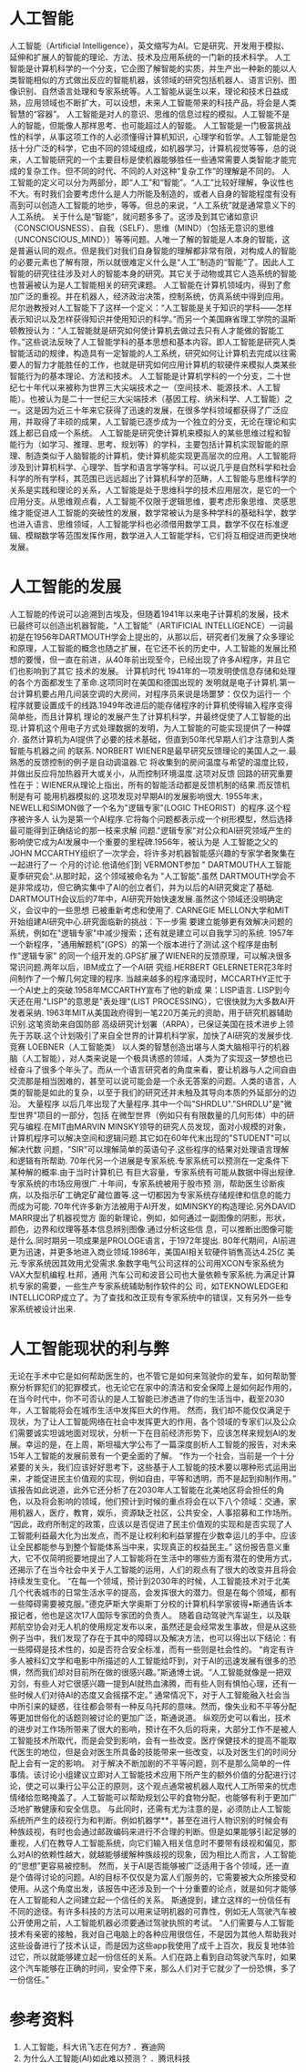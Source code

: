 # 人工智能
人工智能（Artificial Intelligence），英文缩写为AI。它是研究、开发用于模拟、延伸和扩展人的智能的理论、方法、技术及应用系统的一门新的技术科学。 人工智能是计算机科学的一个分支，它企图了解智能的实质，并生产出一种新的能以人类智能相似的方式做出反应的智能机器，该领域的研究包括机器人、语言识别、图像识别、自然语言处理和专家系统等。人工智能从诞生以来，理论和技术日益成熟，应用领域也不断扩大，可以设想，未来人工智能带来的科技产品，将会是人类智慧的“容器”。
人工智能是对人的意识、思维的信息过程的模拟。人工智能不是人的智能，但能像人那样思考、也可能超过人的智能。
人工智能是一门极富挑战性的科学，从事这项工作的人必须懂得计算机知识，心理学和哲学。人工智能是包括十分广泛的科学，它由不同的领域组成，如机器学习，计算机视觉等等，总的说来，人工智能研究的一个主要目标是使机器能够胜任一些通常需要人类智能才能完成的复杂工作。但不同的时代、不同的人对这种“复杂工作”的理解是不同的。
人工智能的定义可以分为两部分，即“人工”和“智能”。“人工”比较好理解，争议性也不大。有时我们会要考虑什么是人力所能及制造的，或者人自身的智能程度有没有高到可以创造人工智能的地步，等等。但总的来说，“人工系统”就是通常意义下的人工系统。
关于什么是“智能”，就问题多多了。这涉及到其它诸如意识（CONSCIOUSNESS）、自我（SELF）、思维（MIND）（包括无意识的思维（UNCONSCIOUS_MIND））等等问题。人唯一了解的智能是人本身的智能，这是普遍认同的观点。但是我们对我们自身智能的理解都非常有限，对构成人的智能的必要元素也了解有限，所以就很难定义什么是“人工”制造的“智能”了。因此人工智能的研究往往涉及对人的智能本身的研究。其它关于动物或其它人造系统的智能也普遍被认为是人工智能相关的研究课题。
人工智能在计算机领域内，得到了愈加广泛的重视。并在机器人，经济政治决策，控制系统，仿真系统中得到应用。
尼尔逊教授对人工智能下了这样一个定义：“人工智能是关于知识的学科――怎样表示知识以及怎样获得知识并使用知识的科学。”而另一个美国麻省理工学院的温斯顿教授认为：“人工智能就是研究如何使计算机去做过去只有人才能做的智能工作。”这些说法反映了人工智能学科的基本思想和基本内容。即人工智能是研究人类智能活动的规律，构造具有一定智能的人工系统，研究如何让计算机去完成以往需要人的智力才能胜任的工作，也就是研究如何应用计算机的软硬件来模拟人类某些智能行为的基本理论、方法和技术。
人工智能是计算机学科的一个分支，二十世纪七十年代以来被称为世界三大尖端技术之一（空间技术、能源技术、人工智能）。也被认为是二十一世纪三大尖端技术（基因工程、纳米科学、人工智能）之一。这是因为近三十年来它获得了迅速的发展，在很多学科领域都获得了广泛应用，并取得了丰硕的成果，人工智能已逐步成为一个独立的分支，无论在理论和实践上都已自成一个系统。
人工智能是研究使计算机来模拟人的某些思维过程和智能行为（如学习、推理、思考、规划等）的学科，主要包括计算机实现智能的原理、制造类似于人脑智能的计算机，使计算机能实现更高层次的应用。人工智能将涉及到计算机科学、心理学、哲学和语言学等学科。可以说几乎是自然科学和社会科学的所有学科，其范围已远远超出了计算机科学的范畴，人工智能与思维科学的关系是实践和理论的关系，人工智能是处于思维科学的技术应用层次，是它的一个应用分支。从思维观点看，人工智能不仅限于逻辑思维，要考虑形象思维、灵感思维才能促进人工智能的突破性的发展，数学常被认为是多种学科的基础科学，数学也进入语言、思维领域，人工智能学科也必须借用数学工具，数学不仅在标准逻辑、模糊数学等范围发挥作用，数学进入人工智能学科，它们将互相促进而更快地发展。
# 人工智能的发展
人工智能的传说可以追溯到古埃及，但随着1941年以来电子计算机的发展，技术已最终可以创造出机器智能，“人工智能”（ARTIFICIAL INTELLIGENCE）一词最初是在1956年DARTMOUTH学会上提出的，从那以后，研究者们发展了众多理论和原理，人工智能的概念也随之扩展，在它还不长的历史中，人工智能的发展比预想的要慢，但一直在前进，从40年前出现至今，已经出现了许多AI程序，并且它们也影响到了其它 技术的发展。
计算机时代
1941年的一项发明使信息存储和处理的各个方面都发生了革命.这项同时在美国和德国出现的 发明就是电子计算机.第一台计算机要占用几间装空调的大房间，对程序员来说是场噩梦：仅仅为运行一 个程序就要设置成千的线路.1949年改进后的能存储程序的计算机使得输入程序变得简单些，而且计算机 理论的发展产生了计算机科学，并最终促使了人工智能的出现.计算机这个用电子方式处理数据的发明，为人工智能的可能实现提供了一种媒介.
虽然计算机为AI提供了必要的技术基础，但直到50年代早期人们才注意到人类智能与机器之间 的联系. NORBERT WIENER是最早研究反馈理论的美国人之一.最熟悉的反馈控制的例子是自动调温器.它 将收集到的房间温度与希望的温度比较，并做出反应将加热器开大或关小，从而控制环境温度.这项对反馈 回路的研究重要性在于：WIENER从理论上指出，所有的智能活动都是反馈机制的结果.而反馈机制是有可 能用机器模拟的.这项发现对早期AI的发展影响很大.
1955年末，NEWELL和SIMON做了一个名为"逻辑专家"(LOGIC THEORIST）的程序.这个程序被许多人 认为是第一个AI程序.它将每个问题都表示成一个树形模型，然后选择最可能得到正确结论的那一枝来求解 问题."逻辑专家"对公众和AI研究领域产生的影响使它成为AI发展中一个重要的里程碑.1956年，被认为是 人工智能之父的JOHN MCCARTHY组织了一次学会，将许多对机器智能感兴趣的专家学者聚集在一起进行了一 个月的讨论.他请他们到 VERMONT参加 " DARTMOUTH人工智能夏季研究会".从那时起，这个领域被命名为 "人工智能".虽然 DARTMOUTH学会不是非常成功，但它确实集中了AI的创立者们，并为以后的AI研究奠定了基础.
DARTMOUTH会议后的7年中，AI研究开始快速发展.虽然这个领域还没明确定义，会议中的一些思想 已被重新考虑和使用了. CARNEGIE MELLON大学和MIT开始组建AI研究中心.研究面临新的挑战：下一步需 要建立能够更有效解决问题的系统，例如在"逻辑专家"中减少搜索；还有就是建立可以自我学习的系统.
1957年一个新程序，"通用解题机"(GPS）的第一个版本进行了测试.这个程序是由制作"逻辑专家" 的同一个组开发的.GPS扩展了WIENER的反馈原理，可以解决很多常识问题.两年以后，IBM成立了一个AI研 究组.HERBERT GELERNETER花3年时间制作了一个解几何定理的程序.
当越来越多的程序涌现时，MCCARTHY正忙于一个AI史上的突破.1958年MCCARTHY宣布了他的新成 果：LISP语言. LISP到今天还在用."LISP"的意思是"表处理"(LIST PROCESSING），它很快就为大多数AI开发者采纳.
1963年MIT从美国政府得到一笔220万美元的资助，用于研究机器辅助识别.这笔资助来自国防部 高级研究计划署（ARPA），已保证美国在技术进步上领先于苏联.这个计划吸引了来自全世界的计算机科学家，加快了AI研究的发展步伐.
竞赛
LOEBNER（人工智能类）
以人类的智慧创造出堪与人类大脑相平行的机器脑（人工智能），对人类来说是一个极具诱惑的领域，人类为了实现这一梦想也已经奋斗了很多个年头了。而从一个语言研究者的角度来看，要让机器与人之间自由交流那是相当困难的，甚至可以说可能会是一个永无答案的问题。人类的语言，人类的智能是如此的复杂，以至于我们的研究还并未触及其导向本质的外延部分的边沿。
大量程序
以后几年出现了大量程序.其中一个叫"SHRDLU"."SHRDLU"是"微型世界"项目的一部分，包括 在微型世界（例如只有有限数量的几何形体）中的研究与编程.在MIT由MARVIN MINSKY领导的研究人员发现，面对小规模的对象，计算机程序可以解决空间和逻辑问题.其它如在60年代末出现的"STUDENT"可以解决代数 问题，"SIR"可以理解简单的英语句子.这些程序的结果对处理语言理解和逻辑有所帮助.
70年代另一个进展是专家系统.专家系统可以预测在一定条件下某种解的概率.由于当时计算机已 有巨大容量，专家系统有可能从数据中得出规律.专家系统的市场应用很广.十年间，专家系统被用于股市预 测，帮助医生诊断疾病，以及指示矿工确定矿藏位置等.这一切都因为专家系统存储规律和信息的能力而成为可能.
70年代许多新方法被用于AI开发，如MINSKY的构造理论.另外DAVID MARR提出了机器视觉方 面的新理论，例如，如何通过一副图像的阴影，形状，颜色，边界和纹理等基本信息辨别图像.通过分析这些信 息，可以推断出图像可能是什么.同时期另一项成果是PROLOGE语言，于1972年提出. 80年代期间，AI前进更为迅速，并更多地进入商业领域.1986年，美国AI相关软硬件销售高达4.25亿 美元.专家系统因其效用尤受需求.象数字电气公司这样的公司用XCON专家系统为VAX大型机编程.杜邦，通用 汽车公司和波音公司也大量依赖专家系统.为满足计算机专家的需要，一些生产专家系统辅助制作软件的公 司，如TEKNOWLEDGE和INTELLICORP成立了。为了查找和改正现有专家系统中的错误，又有另外一些专家系统被设计出来.
# 人工智能现状的利与弊
无论在手术中它是如何帮助医生的，也不管它是如何来驾驶你的爱车，如何帮助警察分析罪犯们的犯罪模式，也无论它在家中的清洁和安全保障上是如何起作用的，在当今时代中，你不可否认的是人工智能已渗透进了你的生活当中，截至2030年，人工智能将会在城市生活中发挥巨大的作用。
然而，我们却不能仅仅满足于现状，为了让人工智能网络在社会中发挥更大的作用，各个领域的专家们以及公众们需要诚实坦诚地面对现状，分析一下在目前经济形势下，应该怎样来规划AI的发展。幸运的是，在上周，斯坦福大学公布了一篇深度剖析人工智能的报告，对未来15年人工智能的发展前景有一个更全面的了解。
“作为一个社会，当前是一个十分紧要的关头，我们应该好好思考下，这些基于人工智能的技术要以哪种形式运用出来，才能促进民主价值观的实现，例如自由，平等和透明，而不是起到抑制作用。”
该报告如此说道，此外它还分析了在2030年人工智能在北美地区将会担任的角色，以及将会影响的领域，他们预计到时候的重点将会在以下八个领域：交通，家用机器人，医疗，教育，娱乐，资源缺乏社区，公共安全，人事招募和工作场所。
“因此，政府所制定的政策，应该以是否促进了民主价值观的实现和是否实现了人工智能利益最大化为出发点，而不是让权利和利益掌握在少数幸运儿的手中。应该让全民都能参与到整个智能体系当中来，实现真正的权益民主。”
这份报告意义重大，它不仅简明扼要地提出了人工智能将在生活中的哪些方面有潜在的使用方式，还揭示了在当今社会中关于人工智能的运用，人们的观点有了很大的改变并且将会持续发生变化。
“在每一个领域，预计到2030年的时候，人工智能技术对于北美几个代表城市的日常生活水平的提高，会发挥很大的潜力。但是在每个领域，都有一些障碍需要被克服。”德克萨斯大学奥斯丁分校的计算机科学家彼得•斯通告诉本报记者，他也是这次17人国际专家团的负责人。
随着自动驾驶汽车诞生，以及联邦航空协会对无人机的使用规定发布以来，虽然还是会经常发生事故，但是从这些例子当中，我们发现了存在于其中的障碍以及解决方法，也可以得出以下结论：有一些障碍是技术性的，如是否符合安全标准，而有一些则是社会性的。
“肯定有许多人被科幻文学和电影中所描述的人工智能给吓到，对于AI的迅速发展有很多的恐惧，然而我们却对目前所在做的很感兴趣。”斯通博士说。“人工智能就像是一把双刃剑，有些人对它很感兴趣一提到AI就热血沸腾，而有些人则有惧怕心理，还有一些时候人们对待AI的态度又会摇摆不定。”
通常情况下，对于人工智能融入社会当中所引来的疑惑，往往都会带有一种反乌托邦的意味。然而，像失业和不平等分配等更加世俗化的话题则被讨论的更加广泛，斯通说道。 
纵观历史可以看出，技术的进步对工作场所带来了很大的影响，预计在不久后的将来，大部分工作不是被人工智能技术所取代，而是会受到影响，会有一些改变。医疗保健技术的提高不能取代医生的地位，但是会对医生所具备的技能带来一些改变，以及对医生们的时间分配上会有一定的影响。
对于解决不断加剧的不平等问题，则不是那么简单的一件事情。该讨论小组建议立即对人工智能技术应用下所产生的额外价值的分配进行讨论，使之可以秉行公平公正的原则，这个观点通常被机器人取代人工所带来的忧虑情绪给忽略掩盖了。人工智能可以帮助规划公平的食物分配，也能够有利于更加广泛地扩散健康和安全信息。
与此同时，还需有尤为注意的是，必须防止人工智能系统所产生的歧视行为和判断。例如机器学**，甚至在进行人物识别的时候会有种族歧视，有时也会通过邮政编码来进行不合理的判断。但是如果能够引起足够的重视，人们在教导人工智能系统，向它们输入相关信息时不要带有歧视和偏见，那么对AI的依赖性越大，就越能够缓解种族歧视的现象，因为相比人而言，人工智能的“思想”更容易被控制。
然而，关于AI是否能够被广泛适用于各个领域，还一直是个值得讨论的问题。AI的目标不仅仅是为富人们服务的，它需要被大众所接受和使用。从这个角度出发，该报告中还涉及到一个十分重要的论点，就是如何才能够在人工智能和人之间建立起一个信任的关系。
斯通提到，建立这样的一份信任有不同的途径。有许多科技的方法可以用来证明机器的可靠性，例如无人驾驶汽车被公开使用之前，人工智能机器必须要通过驾驶执照的考试。 
“人们需要与人工智能技术有亲密的接触，我对自己电脑上的各种应用很信任，不是因为其他人帮助我对这些设备进行了技术认证，而是因为这些app我使用了成千上百次，我反复地体验过它，所以就能够建立起一份信任的关系。人们在路上看到自动驾驶汽车时，如果这个汽车能够在正确的时间，安全停下来，那么人们对于它就少了一份恐惧，多了一份信任。”
# 参考资料
1.  人工智能，科大讯飞志在何方?  ．赛迪网
2.  为什么人工智能(AI)如此难以预测？  ．腾讯科技
